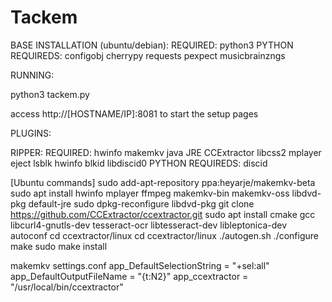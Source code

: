 # Tackem

BASE INSTALLATION (ubuntu/debian):
REQUIRED: python3
PYTHON REQUIREDS: configobj cherrypy requests pexpect musicbrainzngs

RUNNING:

python3 tackem.py

access http://[HOSTNAME/IP]:8081 to start the setup pages


PLUGINS:

RIPPER:
REQUIRED: hwinfo makemkv java JRE CCExtractor libcss2 mplayer eject lsblk hwinfo blkid libdiscid0
PYTHON REQUIREDS: discid

[Ubuntu commands]
sudo add-apt-repository ppa:heyarje/makemkv-beta
sudo apt install hwinfo mplayer ffmpeg makemkv-bin makemkv-oss libdvd-pkg default-jre
sudo dpkg-reconfigure libdvd-pkg
git clone https://github.com/CCExtractor/ccextractor.git
sudo apt install cmake gcc libcurl4-gnutls-dev tesseract-ocr libtesseract-dev libleptonica-dev autoconf
cd ccextractor/linux
cd ccextractor/linux
./autogen.sh
./configure
make
sudo make install


makemkv settings.conf
app_DefaultSelectionString = "+sel:all"
app_DefaultOutputFileName = "{t:N2}"
app_ccextractor = "/usr/local/bin/ccextractor"